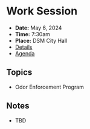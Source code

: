 # Work Session

- **Date:** May 6, 2024
- **Time:** 7:30am
- **Place:** DSM City Hall
- [Details](https://www.dsm.city/citycouncil_detail_T60_R2840.php)
- [Agenda](https://councildocs.dsm.city/agendas/2024/20240506CouncilWorkSession.pdf)

## Topics

- Odor Enforcement Program

## Notes

- TBD
